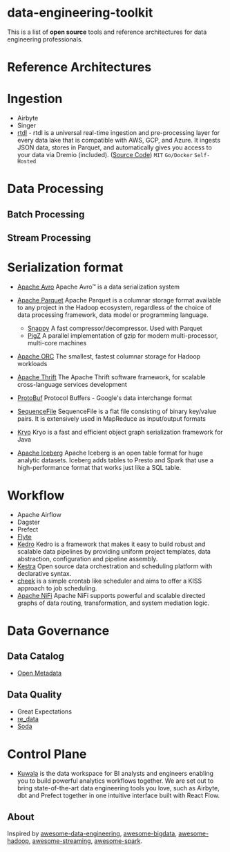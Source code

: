 # data-engineering-toolkit

This is a list of **open source** tools and reference architectures for data engineering professionals.

<!--- add comparison table for each category --->

# Reference Architectures


# Ingestion

 - Airbyte
 - Singer
 - [rtdl](https://rtdl.io/) - rtdl is a universal real-time ingestion and pre-processing layer for every data lake that is compatible with AWS, GCP, and Azure. It ingests JSON data, stores in Parquet, and automatically gives you access to your data via Dremio (included). ([Source Code](https://github.com/realtimedatalake/rtdl)) `MIT` `Go/Docker` `Self-Hosted`


# Data Processing

## Batch Processing

## Stream Processing

# Serialization format
* [Apache Avro](https://avro.apache.org) Apache Avro™ is a data serialization system
* [Apache Parquet](https://parquet.apache.org) Apache Parquet is a columnar storage format available to any project in the Hadoop ecosystem, regardless of the choice of data processing framework, data model or programming language.
	* [Snappy](https://github.com/google/snappy) A fast compressor/decompressor. Used with Parquet
	* [PigZ](https://zlib.net/pigz/) A parallel implementation of gzip for modern
multi-processor, multi-core machines
* [Apache ORC](https://orc.apache.org/) The smallest, fastest columnar storage for Hadoop workloads 
* [Apache Thrift](https://thrift.apache.org) The Apache Thrift software framework, for scalable cross-language services development
* [ProtoBuf](https://github.com/protocolbuffers/protobuf) Protocol Buffers - Google's data interchange format
* [SequenceFile](https://wiki.apache.org/hadoop/SequenceFile) SequenceFile is a flat file consisting of binary key/value pairs. It is extensively used in MapReduce as input/output formats
* [Kryo](https://github.com/EsotericSoftware/kryo) Kryo is a fast and efficient object graph serialization framework for Java

* [Apache Iceberg](https://iceberg.apache.org/) Apache Iceberg is an open table format for huge analytic datasets. Iceberg adds tables to Presto and Spark that use a high-performance format that works just like a SQL table.

# Workflow

 - Apache Airflow
 - Dagster
 - Prefect
 - [Flyte](https://flyte.org/)
 - [Kedro](https://kedro.readthedocs.io/en/latest/) Kedro is a framework that makes it easy to build robust and scalable data pipelines by providing uniform project templates, data abstraction, configuration and pipeline assembly.
 - [Kestra](https://github.com/kestra-io/kestra) Open source data orchestration and scheduling platform with declarative syntax.
 - [cheek](https://github.com/datarootsio/cheek) is a simple crontab like scheduler and aims to offer a KISS approach to job scheduling.
 - [Apache NiFi](https://nifi.apache.org) Apache NiFi supports powerful and scalable directed graphs of data routing, transformation, and system mediation logic.




# Data Governance
## Data Catalog

 - [Open Metadata](https://open-metadata.org/)

## Data Quality

 -  Great Expectations
 -  [re_data](https://www.getre.io/)
 -  [Soda](https://github.com/sodadata/soda-core)

# Control Plane
 - [Kuwala](https://github.com/kuwala-io/kuwala) is the data workspace for BI analysts and engineers enabling you to build powerful analytics workflows together. We are set out to bring state-of-the-art data engineering tools you love, such as Airbyte, dbt and Prefect together in one intuitive interface built with React Flow.



## About

Inspired by [awesome-data-engineering](https://github.com/igorbarinov/awesome-data-engineering), [awesome-bigdata](https://github.com/0xnr/awesome-bigdata), [awesome-hadoop](https://github.com/youngwookim/awesome-hadoop#readme), [awesome-streaming](https://github.com/manuzhang/awesome-streaming#readme), [awesome-spark](https://github.com/awesome-spark/awesome-spark#readme).
